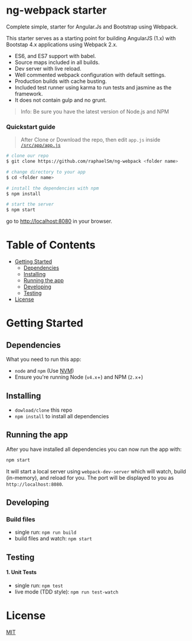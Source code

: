 # ng-webpack starter

Complete simple, starter for Angular.Js and Bootstrap using Webpack.

This starter serves as a starting point for building AngularJS (1.x) with Bootstap 4.x applications using Webpack 2.x. 

* ES6, and ES7 support with babel.
* Source maps included in all builds.
* Dev server with live reload.
* Well commented webpack configuration with default settings.
* Production builds with cache busting.
* Included test runner using karma to run tests and jasmine as the framework.
* It does not contain gulp and no grunt.

>Info: Be sure you have the latest version of Node.js and NPM

### Quickstart guide

> After Clone or Download the repo, then edit `app.js` inside [`/src/app/app.js`](/src/app/app.js)

```bash
# clone our repo
$ git clone https://github.com/raphaelSm/ng-webpack <folder name>

# change directory to your app
$ cd <folder name>

# install the dependencies with npm
$ npm install

# start the server
$ npm start
```

go to [http://localhost:8080](http://localhost:8080) in your browser.

# Table of Contents

* [Getting Started](#getting-started)
    * [Dependencies](#dependencies)
    * [Installing](#installing)
    * [Running the app](#running-the-app)
    * [Developing](#developing)
    * [Testing](#testing)
* [License](#license)

# Getting Started

## Dependencies

What you need to run this app:
* `node` and `npm` (Use [NVM](https://github.com/creationix/nvm))
* Ensure you're running Node (`v4.x`+) and NPM (`2.x`+)

## Installing

* `dowload/clone` this repo
* `npm install` to install all dependencies

## Running the app

After you have installed all dependencies you can now run the app with:
```bash
npm start
```

It will start a local server using `webpack-dev-server` which will watch, build (in-memory), and reload for you. The port will be displayed to you as `http://localhost:8080`.

## Developing

### Build files

* single run: `npm run build`
* build files and watch: `npm start`

## Testing

#### 1. Unit Tests

* single run: `npm test`
* live mode (TDD style): `npm run test-watch`

# License

[MIT](/LICENSE)